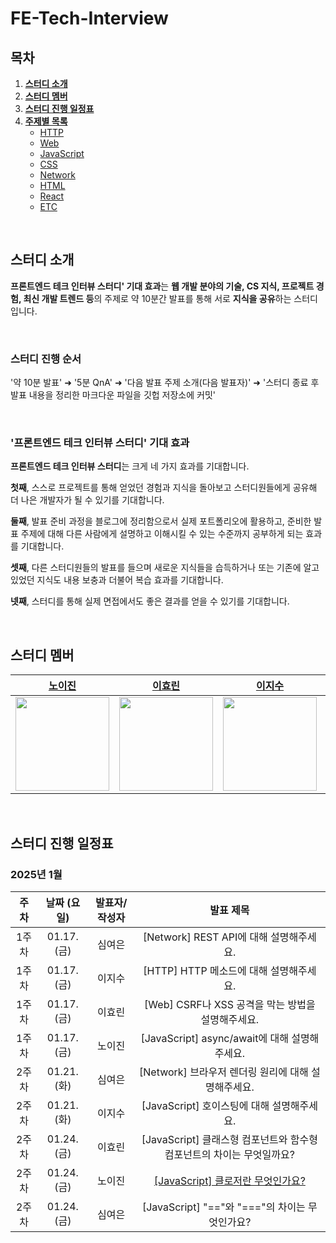 # FE-Tech-Interview

## 목차

1. [**스터디 소개**](#1)
1. [**스터디 멤버**](#2)
1. [**스터디 진행 일정표**](#3)
1. [**주제별 목록**](#4)
   - [HTTP](#http)
   - [Web](#web)
   - [JavaScript](https://github.com/FE-CITYR0CK/FE-Tech-Interview/tree/main/JavaScript)
   - [CSS](#css)
   - [Network](#network)
   - [HTML](#html)
   - [React](#react)
   - [ETC](#etc)

<br />

<div id="1"></div>

## 스터디 소개

**프론트엔드 테크 인터뷰 스터디' 기대 효과**는 **웹 개발 분야의 기술, CS 지식, 프로젝트 경험, 최신 개발 트렌드 등**의 주제로 약 10분간 발표를 통해 서로 **지식을 공유**하는 스터디입니다.

<br />

### 스터디 진행 순서

'약 10분 발표' ➜ '5분 QnA' ➜ '다음 발표 주제 소개(다음 발표자)' ➜ '스터디 종료 후 발표 내용을 정리한 마크다운 파일을 깃헙 저장소에 커밋'

<br />

### '프론트엔드 테크 인터뷰 스터디' 기대 효과

**프론트엔드 테크 인터뷰 스터디**는 크게 네 가지 효과를 기대합니다.

**첫째**, 스스로 프로젝트를 통해 얻었던 경험과 지식을 돌아보고 스터디원들에게 공유해 더 나은 개발자가 될 수 있기를 기대합니다.

**둘째**, 발표 준비 과정을 블로그에 정리함으로서 실제 포트폴리오에 활용하고, 준비한 발표 주제에 대해 다른 사람에게 설명하고 이해시킬 수 있는 수준까지 공부하게 되는 효과를 기대합니다.

**셋째**, 다른 스터디원들의 발표를 들으며 새로운 지식들을 습득하거나 또는 기존에 알고 있었던 지식도 내용 보충과 더불어 복습 효과를 기대합니다.

**넷째**, 스터디를 통해 실제 면접에서도 좋은 결과를 얻을 수 있기를 기대합니다.

<br />

<div id="2"></div>

## 스터디 멤버

|                [노이진](https://github.com/leejin-rho)                 |                 [이효린](https://github.com/hyorish03)                 |                 [이지수](https://github.com/jissssu)                 |                 [심여은](https://github.com/ongheong)                 |
| :--------------------------------------------------------------------: | :--------------------------------------------------------------------: | :----------------------------------------------------------------------: | :-----------------------------------------------------------------: |
| <img src="https://github.com/leejin-rho.png" width="150" height="150"> | <img src="https://github.com/hyorish03.png" width="150" height="150" > | <img src="https://github.com/jissssu.png" width="150" height="150" > | <img src="https://github.com/ongheong.png" width="150" height="150" > |

<br />

<div id="3"></div>

## 스터디 진행 일정표

### 2025년 1월

|  주차  | 날짜 (요일) | 발표자/작성자 |                                               발표 제목                                                |
| :---------: | :---------: | :-----------: | :----------------------------------------------------------------------------------------------------: |
| 1주차 | 01.17. (금) |    심여은     |       [Network] REST API에 대해 설명해주세요.   |
| 1주차 | 01.17. (금) |    이지수     |       [HTTP] HTTP 메소드에 대해 설명해주세요.    |
| 1주차 | 01.17. (금) |    이효린     |       [Web] CSRF나 XSS 공격을 막는 방법을 설명해주세요.   |
| 1주차 | 01.17. (금) |    노이진     |       [JavaScript] async/await에 대해 설명해주세요.   |
| 2주차 | 01.21. (화) |    심여은     |       [Network] 브라우저 렌더링 원리에 대해 설명해주세요.   |
| 2주차 | 01.21. (화) |    이지수     |       [JavaScript] 호이스팅에 대해 설명해주세요.   |
| 2주차 | 01.24. (금) |    이효린     |       [JavaScript] 클래스형 컴포넌트와 함수형 컴포넌트의 차이는 무엇일까요?   |
| 2주차 | 01.24. (금) |    노이진     |       [[JavaScript] 클로저란 무엇인가요?](https://github.com/FE-CITYR0CK/FE-Tech-Interview/blob/main/JavaScript/%ED%81%B4%EB%A1%9C%EC%A0%80%EB%9E%80%20%EB%AC%B4%EC%97%87%EC%9D%B8%EA%B0%80%EC%9A%94%3F.md)   |
| 2주차 | 01.24. (금) |    심여은     |       [JavaScript] "=="와 "==="의 차이는 무엇인가요?   |

